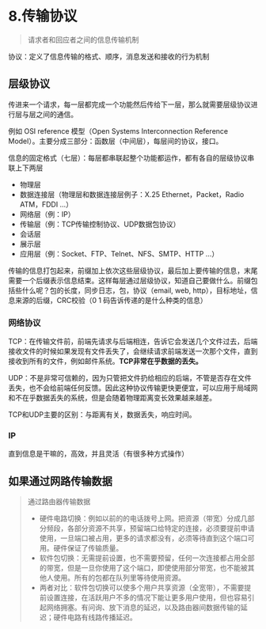 # 8.传输协议

> 请求者和回应者之间的信息传输机制

协议：定义了信息传输的格式、顺序，消息发送和接收的行为机制

## 层级协议

传进来一个请求，每一层都完成一个功能然后传给下一层，那么就需要层级协议进行层与层之间的通信。

例如 OSI reference 模型（Open Systems Interconnection Reference Model）。主要分成三部分：函数层（中间层），每层间的协议，接口。

信息的固定格式（七层）：每层都串联起整个功能都运作，都有各自的层级协议串联上下两层

* 物理层
* 数据连接层（物理层和数据连接层例子：X.25 Ethernet，Packet，Radio ATM，FDDI …）
* 网络层（例：IP）
* 传输层（例：TCP传输控制协议、UDP数据包协议）
* 会话层
* 展示层
* 应用层（例：Socket、FTP、Telnet、NFS、SMTP、HTTP …）

传输的信息打包起来，前缀加上依次这些层级协议，最后加上要传输的信息，末尾需要一个后缀表示信息结束。这样每层通过层级协议，知道自己要做什么。前缀包括些什么呢？包的长度，同步日志，包，协议（email, web, http），目标地址，信息来源的后缀，CRC校验（0 1 码告诉传递的是什么种类的信息）

### 网络协议

TCP：在传输文件前，前端先请求与后端相连，告诉它会发送几个文件过去，后端接收文件的时候如果发现有文件丢失了，会继续请求前端发送一次那个文件，直到接收到所有的文件，例如邮件系统。**TCP非常在乎数据的丢失。**

UDP：不是非常可信赖的，因为只管把文件扔给相应的后端，不管是否存在文件丢失，也不会给前端任何反馈。因此这种协议传输更快更便宜，可以应用于局域网和不在乎数据丢失的系统，但是会随着物理距离变长效果越来越差。

TCP和UDP主要的区别：与距离有关，数据丢失，响应时间。

### IP

直到信息是干嘛的，高效，并且灵活（有很多种方式操作）

## 如果通过网路传输数据

> 通过路由器传输数据
>
> * 硬件电路切换：例如以前的的电话拨号上网。把资源（带宽）分成几部分频段，各部分资源不共享，预留端口给特定的连接，必须要提前申请使用，一旦端口被占用，更多的请求都没有，必须等待直到这个端口可用。硬件保证了传输质量。
> * 软件包切换：无需提前设置，也不需要预留，任何一次连接都占用全部的带宽，但是一旦你使用了这个端口，即使使用部分带宽，也不能被其他人使用。所有的包都在队列里等待使用资源。
> * 两者对比：软件包切换可以使多个用户共享资源（全宽带），不需要提前设置连接，在活跃用户不多的情况下能让更多用户使用，但也容易引起网络拥塞。有问询、放下消息的延迟，以及路由器间数据传输的延迟；硬件电路有线路传播延迟。

